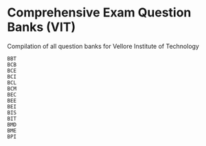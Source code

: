 # Comprehensive Exam Question Banks (VIT)

Compilation of all question banks for Vellore Institute of Technology

```
BBT
BCB
BCE
BCI
BCL
BCM
BEC
BEE
BEI
BIS
BIT
BMD
BME
BPI
```
